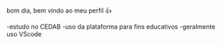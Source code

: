 bom dia, bem vindo ao meu perfil 👍


-estudo no CEDAB
-uso da plataforma para fins educativos
-geralmente uso VScode
